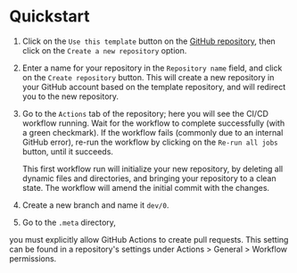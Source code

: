 # Quickstart

1. Click on the `Use this template` button on the [GitHub repository](), then click on the `Create a new repository` option.
2. Enter a name for your repository in the `Repository name` field, and click on the `Create repository` button.
   This will create a new repository in your GitHub account based on the template repository, 
   and will redirect you to the new repository.
3. Go to the `Actions` tab of the repository; here you will see the CI/CD workflow running.
   Wait for the workflow to complete successfully (with a green checkmark). 
   If the workflow fails (commonly due to an internal GitHub error), 
   re-run the workflow by clicking on the `Re-run all jobs` button, until it succeeds.
   
   This first workflow run will initialize your new repository, by deleting all dynamic files and directories,
   and bringing your repository to a clean state. The workflow will amend the initial commit with the changes.
4. Create a new branch and name it `dev/0`.
5. Go to the `.meta` directory, 


you must explicitly allow GitHub Actions to create pull requests.
This setting can be found in a repository's settings under Actions > General > Workflow permissions.
